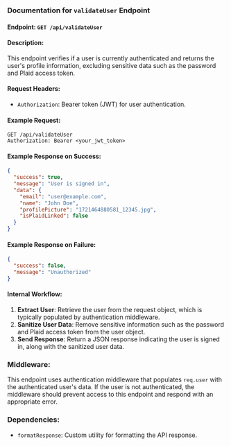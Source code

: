 ### Documentation for `validateUser` Endpoint

#### Endpoint: `GET /api/validateUser`

#### Description:
This endpoint verifies if a user is currently authenticated and returns the user's profile information, excluding sensitive data such as the password and Plaid access token.

#### Request Headers:
- `Authorization`: Bearer token (JWT) for user authentication.

#### Example Request:
```http
GET /api/validateUser
Authorization: Bearer <your_jwt_token>
```

#### Example Response on Success:
```json
{
  "success": true,
  "message": "User is signed in",
  "data": {
    "email": "user@example.com",
    "name": "John Doe",
    "profilePicture": "1721464880581_12345.jpg",
    "isPlaidLinked": false
  }
}
```

#### Example Response on Failure:
```json
{
  "success": false,
  "message": "Unauthorized"
}
```

#### Internal Workflow:
1. **Extract User**: Retrieve the user from the request object, which is typically populated by authentication middleware.
2. **Sanitize User Data**: Remove sensitive information such as the password and Plaid access token from the user object.
3. **Send Response**: Return a JSON response indicating the user is signed in, along with the sanitized user data.

### Middleware:
This endpoint uses authentication middleware that populates `req.user` with the authenticated user's data. If the user is not authenticated, the middleware should prevent access to this endpoint and respond with an appropriate error.

### Dependencies:
- `formatResponse`: Custom utility for formatting the API response.